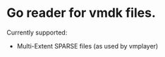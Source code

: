 # Go reader for vmdk files.

Currently supported:

* Multi-Extent SPARSE files (as used by vmplayer)
